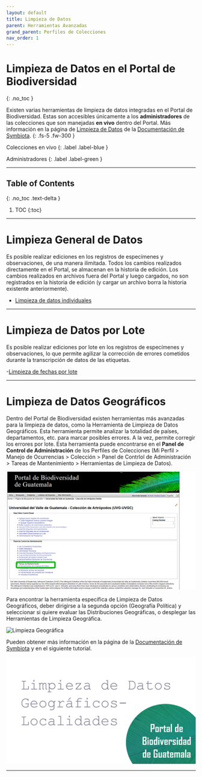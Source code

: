 ```yaml
---
layout: default
title: Limpieza de Datos 
parent: Herramientas Avanzadas
grand_parent: Perfiles de Colecciones
nav_order: 1
---
```



# Limpieza de Datos en el Portal de Biodiversidad 
{: .no_toc }

Existen varias herramientas de limpieza de datos integradas en el Portal de Biodiversidad. Estas son accesibles únicamente a los **administradores** de las colecciones que son manejadas **en vivo** dentro del Portal. Más información en la página de [Limpieza de Datos](https://biokic.github.io/symbiota-docs/es/coll_manager/data_cleaning/) de la [Documentación de Symbiota](https://biokic.github.io/symbiota-docs/es/).
{: .fs-5 .fw-300 }

<div class="code-example" markdown="1">
Colecciones en vivo
{: .label .label-blue }

Administradores
{: .label .label-green }

---

## Table of Contents
{: .no_toc .text-delta }

1. TOC
{:toc}

---

# Limpieza General de Datos

Es posible realizar ediciones en los registros de especímenes y observaciones, de una manera ilimitada. Todos los cambios realizados directamente en el Portal, se almacenan en la historia de edición. Los cambios realizados en archivos fuera del Portal y luego cargados, no son registrados en la historia de edición (y cargar un archivo borra la historia existente anteriormente).

- [Limpieza de datos individuales](https://www.youtube.com/watch?v=2zKP-ECmcxE&list=PLodoeyEer2vho0PDuy63diaITDfVMhxYE&index=3)

---

# Limpieza de Datos por Lote

Es posible realizar ediciones  por lote en los registros de especímenes y observaciones, lo que permite agilizar la corrección de errores cometidos durante la transcripción de datos de las etiquetas.

-[Limpieza de fechas por lote](https://www.youtube.com/watch?v=zJPqLq-TST0&list=PLodoeyEer2vho0PDuy63diaITDfVMhxYE&index=4)

--- 

# Limpieza de Datos Geográficos

Dentro del Portal de Biodiversidad existen herramientas más avanzadas para la limpieza de datos, como la Herramienta de Limpieza de Datos Geográficos. Esta herramienta permite analizar la totalidad de países, departamentos, etc. para marcar posibles errores. A la vez, permite corregir los errores por lote. Esta herramienta puede encontrarse en el **Panel de Control de Administración** de los Perfiles de Colecciones (Mi Perfil > Manejo de Ocurrencias > Colección > Panel de Contrlol de Administración > Tareas de Mantenimiento > Herramientas de Limpieza de Datos). 

<img src="https://github.com/GuatemalaPortal/guatemalaportal.github.io/blob/main/static/portal/Limpieza%20de%20datos1.jpg?raw=true" alt="Limpieza Geográfica">

Para encontrar la herramienta específica de Limpieza de Datos Geográficos, deber dirigirse a la segunda opción (Geografía Política) y seleccionar si quiere evaluar las Distribuciones Geográficas, o desplegar las Herramientas de Limpieza Geográfica.

<img src="https://github.com/GuatemalaPortal/guatemalaportal.github.io/blob/main/static/portal/Limpieza%20geogr%C3%A1fica.jpg?raw=true" alt="Limpieza Geográfica">

Pueden obtener más información en la página de la [Documentación de Symbiota](https://biokic.github.io/symbiota-docs/es/coll_manager/data_cleaning/geography/) y en el siguiente tutorial.

[<img src="https://github.com/GuatemalaPortal/guatemalaportal.github.io/blob/main/static/portal/LimpiezaLocalidades.jpg?raw=true" alt="Limpieza Geográfica">](https://www.youtube.com/watch?v=wVevlo2Vh20&list=PLodoeyEer2vho0PDuy63diaITDfVMhxYE&index=2)

---

